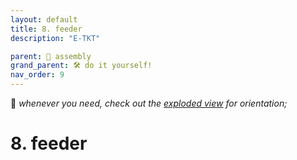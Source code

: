 ```yaml
---
layout: default
title: 8. feeder
description: "E-TKT"

parent: 🧩 assembly
grand_parent: 🛠️ do it yourself!
nav_order: 9
---
```


💬 *whenever you need, check out the [exploded view](https://andreisperid.github.io/E-TKT/diy/assembly/assembly.html) for orientation;*

# **8. feeder**
